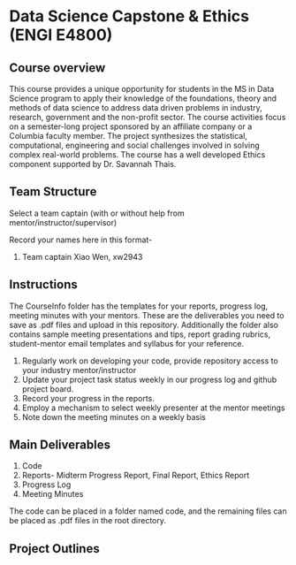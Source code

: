 # Data Science Capstone & Ethics (ENGI E4800)

## Course overview

This course provides a unique opportunity for students in the MS in Data Science program to apply their knowledge of the foundations, theory and methods of data science to address data driven problems in industry, research, government and the non-profit sector. The course activities focus on a semester-long project sponsored by an affiliate company or a Columbia faculty member. The project synthesizes the statistical, computational, engineering and social challenges involved in solving complex real-world problems. The course has a well developed Ethics component supported by Dr. Savannah Thais. 

## Team Structure

Select a team captain (with or without help from mentor/instructor/supervisor)

Record your names here in this format-
1. Team captain Xiao Wen, xw2943




## Instructions

The CourseInfo folder has the templates for your  reports, progress log, meeting minutes with your mentors. These are the deliverables you need to save as .pdf files and upload in this repository. Additionally the folder also contains sample meeting presentations and tips, report grading rubrics, student-mentor email templates and syllabus for your reference.

1. Regularly work on developing your code, provide repository access to your industry mentor/instructor
2. Update your project task status weekly in our progress log and github project board.
3. Record your progress in the reports.
4. Employ a mechanism to select weekly presenter at the mentor meetings 
5. Note down the meeting minutes on a weekly basis

## Main Deliverables

1. Code
2. Reports- Midterm Progress Report, Final Report, Ethics Report
3. Progress Log
4. Meeting Minutes

The code can be placed in a folder named code, and the remaining files can be placed as .pdf files in the root directory.


## Project Outlines




   
